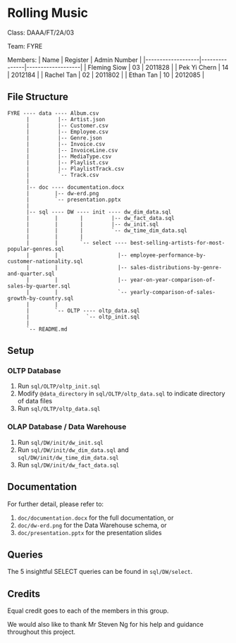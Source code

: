 # Rolling Music

Class: DAAA/FT/2A/03

Team: FYRE

Members:
|   Name            |   Register    |   Admin Number    |
|-------------------|---------------|-------------------|
|   Fleming Siow    |   03          |   2011828         |
|   Pek Yi Chern    |   14          |   2012184         |
|   Rachel Tan      |   02          |   2011802         |
|   Ethan Tan       |   10          |   2012085         |

## File Structure

```
FYRE ---- data ---- Album.csv
      |         |-- Artist.json
      |         |-- Customer.csv
      |         |-- Employee.csv
      |         |-- Genre.json
      |         |-- Invoice.csv
      |         |-- InvoiceLine.csv
      |         |-- MediaType.csv
      |         |-- Playlist.csv
      |         |-- PlaylistTrack.csv
      |         `-- Track.csv
      |
      |-- doc ---- documentation.docx
      |        |-- dw-erd.png
      |        `-- presentation.pptx
      |
      |-- sql ---- DW ---- init ---- dw_dim_data.sql
      |        |       |         |-- dw_fact_data.sql
      |        |       |         |-- dw_init.sql
      |        |       |         `-- dw_time_dim_data.sql
      |        |       |
      |        |       `-- select ---- best-selling-artists-for-most-popular-genres.sql
      |        |                   |-- employee-performance-by-customer-nationality.sql
      |        |                   |-- sales-distributions-by-genre-and-quarter.sql
      |        |                   |-- year-on-year-comparison-of-sales-by-quarter.sql
      |        |                   `-- yearly-comparison-of-sales-growth-by-country.sql
      |        |
      |        `-- OLTP ---- oltp_data.sql
      |                  `-- oltp_init.sql
      |
      `-- README.md
```

## Setup

### OLTP Database

1.  Run `sql/OLTP/oltp_init.sql`
2.  Modify `@data_directory` in `sql/OLTP/oltp_data.sql` to indicate directory of data files
3.  Run `sql/OLTP/oltp_data.sql`

### OLAP Database / Data Warehouse

1.  Run `sql/DW/init/dw_init.sql`
2.  Run `sql/DW/init/dw_dim_data.sql` and `sql/DW/init/dw_time_dim_data.sql`
3.  Run `sql/DW/init/dw_fact_data.sql`

## Documentation

For further detail, please refer to:
1.  `doc/documentation.docx` for the full documentation, or
2.  `doc/dw-erd.png` for the Data Warehouse schema, or
3.  `doc/presentation.pptx` for the presentation slides

## Queries

The 5 insightful SELECT queries can be found in `sql/DW/select`.

## Credits

Equal credit goes to each of the members in this group.

We would also like to thank Mr Steven Ng for his help and guidance throughout this project.
